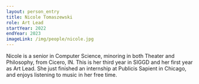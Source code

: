 ```yaml
---
layout: person_entry
title: Nicole Tomaszewski
role: Art Lead
startYear: 2022
endYear: 2023
imageLink: /img/people/nicole.jpg
---
```

<!--Put description here:-->
Nicole is a senior in Computer Science, minoring in both Theater and Philosophy, from Cicero, IN. This is her third year in SIGGD and her first year as Art Lead. She just finished an internship at Publicis Sapient in Chicago, and enjoys listening to music in her free time.